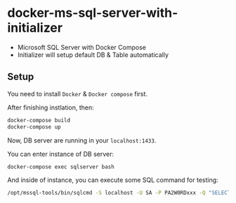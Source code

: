 # docker-ms-sql-server-with-initializer

- Microsoft SQL Server with Docker Compose
- Initializer will setup default DB & Table automatically

## Setup

You need to install `Docker` & `Docker compose` first.

After finishing instlation, then:

```bash
docker-compose build
docker-compose up
```

Now, DB server are running in your `localhost:1433`.

You can enter instance of DB server:

```bash
docker-compose exec sqlserver bash
```

And inside of instance, you can execute some SQL command for testing:

```bash
/opt/mssql-tools/bin/sqlcmd -S localhost -U SA -P PA2W0RDxxx -Q "SELECT name FROM sys.databases;"
```
